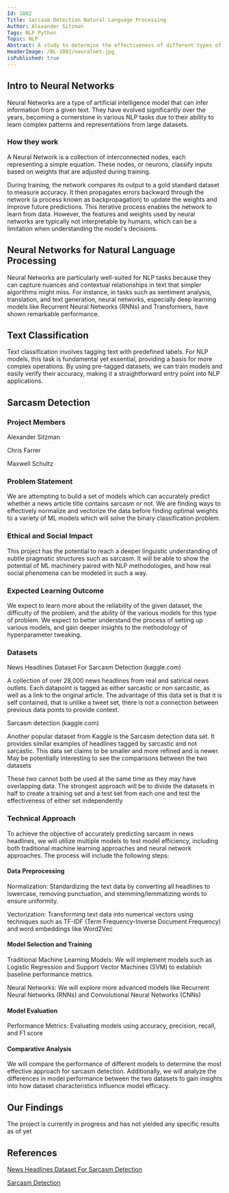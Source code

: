 ```yaml
---
Id: 1002
Title: Sarcasm Detection Natural Language Processing
Author: Alexander Sitzman
Tags: NLP Python
Topic: NLP
Abstract: A study to determine the effectiveness of different types of language models on sucessful tagging of text as either sarcastic or non-sarcastic
HeaderImage: /BL-1002/neuralnet.jpg
isPublished: true
---
```


## Intro to Neural Networks

Neural Networks are a type of artificial intelligence model that can infer information from a given text. They have evolved significantly over the years, becoming a cornerstone in various NLP tasks due to their ability to learn complex patterns and representations from large datasets.

### How they work

A Neural Network is a collection of interconnected nodes, each representing a simple equation. These nodes, or neurons, classify inputs based on weights that are adjusted during training.

During training, the network compares its output to a gold standard dataset to measure accuracy. It then propagates errors backward through the network (a process known as backpropagation) to update the weights and improve future predictions. This iterative process enables the network to learn from data. However, the features and weights used by neural networks are typically not interpretable by humans, which can be a limitation when understanding the model's decisions.



## Neural Networks for Natural Language Processing

Neural Networks are particularly well-suited for NLP tasks because they can capture nuances and contextual relationships in text that simpler algorithms might miss. For instance, in tasks such as sentiment analysis, translation, and text generation, neural networks, especially deep learning models like Recurrent Neural Networks (RNNs) and Transformers, have shown remarkable performance.

## Text Classification

Text classification involves tagging text with predefined labels. For NLP models, this task is fundamental yet essential, providing a basis for more complex operations. By using pre-tagged datasets, we can train models and easily verify their accuracy, making it a straightforward entry point into NLP applications.



## Sarcasm Detection

### Project Members

Alexander Sitzman

Chris Farrer

Maxwell Schultz

### Problem Statement

We are attempting to build a set of models which can accurately predict whether a news article title contains sarcasm or not. We are finding ways to effectively normalize and vectorize the data before finding optimal weights to a variety of ML models which will solve the binary classification problem.

### Ethical and Social Impact

This project has the potential to reach a deeper linguistic understanding of subtle pragmatic structures such as sarcasm. It will be able to show the potential of ML machinery paired with NLP methodologies, and how real social phenomena can be modeled in such a way.

### Expected Learning Outcome

We expect to learn more about the reliability of the given dataset, the difficulty of the problem, and the ability of the various models for this type of problem. We expect to better understand the process of setting up various models, and gain deeper insights to the methodology of hyperparameter tweaking.


### Datasets

News Headlines Dataset For Sarcasm Detection (kaggle.com)

A collection of over 28,000 news headlines from real and satirical news outlets. Each datapoint is tagged as either sarcastic or non sarcastic, as well as a link to the original article. The advantage of this data set is that it is  self contained, that is unlike a tweet set, there is not a connection between previous data points to provide context.

Sarcasm detection (kaggle.com)

Another popular dataset from Kaggle is the Sarcasm detection data set. It provides similar examples of headlines tagged by sarcastic and not sarcastic. This data set claims to be smaller and more refined and is newer. May be potentially interesting to see the comparisons between the two datasets

These two cannot both be used at the same time as they may have overlapping data. The strongest approach will be to divide the datasets in half to create a training set and a test set from each one and test the effectiveness of either set independently

### Technical Approach

To achieve the objective of accurately predicting sarcasm in news headlines, we will utilize multiple models to test model efficiency, including both traditional machine learning approaches and neural network approaches. The process will include the following steps:

#### Data Preprocessing

Normalization: Standardizing the text data by converting all headlines to lowercase, removing punctuation, and stemming/lemmatizing words to ensure uniformity.

Vectorization: Transforming text data into numerical vectors using techniques such as TF-IDF (Term Frequency-Inverse Document Frequency) and word embeddings like Word2Vec

#### Model Selection and Training

Traditional Machine Learning Models: We will implement models such as Logistic Regression and Support Vector Machines (SVM) to establish baseline performance metrics.

Neural Networks: We will explore more advanced models like Recurrent Neural Networks (RNNs) and Convolutional Neural Networks (CNNs)

#### Model Evaluation

Performance Metrics: Evaluating models using accuracy, precision, recall, and F1 score

#### Comparative Analysis

We will compare the performance of different models to determine the most effective approach for sarcasm detection. Additionally, we will analyze the differences in model performance between the two datasets to gain insights into how dataset characteristics influence model efficacy.


## Our Findings

The project is currently in progress and has not yielded any specific results as of yet

## References

<a href="https://www.kaggle.com/datasets/rmisra/news-headlines-dataset-for-sarcasm-detection">News Headlines Dataset For Sarcasm Detection</a>


<a href="https://www.kaggle.com/datasets/saurabhbagchi/sarcasm-detection-through-nlp">Sarcasm Detection</a>


